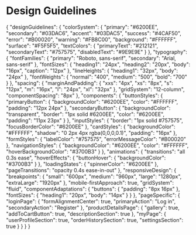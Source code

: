 # Design Guidelines

{
  "designGuidelines": {
    "colorSystem": {
      "primary": "#6200EE",
      "secondary": "#03DAC6",
      "accent": "#03DAC5",
      "success": "#4CAF50",
      "error": "#B00020",
      "warning": "#FB8C00",
      "background": "#FFFFFF",
      "surface": "#F5F5F5",
      "textColors": {
        "primaryText": "#212121",
        "secondaryText": "#757575",
        "disabledText": "#9E9E9E"
      }
    },
    "typography": {
      "fontFamilies": {
        "primary": "Roboto, sans-serif",
        "secondary": "Arial, sans-serif"
      },
      "fontSizes": {
        "heading1": "24px",
        "heading2": "20px",
        "body": "16px",
        "caption": "12px"
      },
      "lineHeights": {
        "heading1": "32px",
        "body": "24px"
      },
      "fontWeights": {
        "normal": "400",
        "medium": "500",
        "bold": "700"
      }
    },
    "spacing": {
      "marginAndPadding": {
        "xxs": "4px",
        "xs": "8px",
        "s": "12px",
        "m": "16px",
        "l": "24px",
        "xl": "32px"
      },
      "gridSystem": "12-column",
      "componentSpacing": "8px"
    },
    "components": {
      "buttonStyles": {
        "primaryButton": {
          "backgroundColor": "#6200EE",
          "color": "#FFFFFF",
          "padding": "12px 24px"
        },
        "secondaryButton": {
          "backgroundColor": "transparent",
          "border": "1px solid #6200EE",
          "color": "#6200EE",
          "padding": "11px 23px"
        }
      },
      "inputStyles": {
        "border": "1px solid #757575",
        "focusBorderColor": "#6200EE"
      },
      "cardStyles": {
        "backgroundColor": "#FFFFFF",
        "shadow": "0 2px 4px rgba(0,0,0,0.1)",
        "padding": "16px"
      },
      "formStyles": {
        "labelColor": "#757575",
        "errorMessageColor": "#B00020"
      },
      "navigationStyles": {
        "backgroundColor": "#6200EE",
        "color": "#FFFFFF",
        "hoverBackgroundColor": "#3700B3"
      }
    },
    "animations": {
      "transitions": "all 0.3s ease",
      "hoverEffects": {
        "buttonHover": {
          "backgroundColor": "#3700B3"
        }
      },
      "loadingStates": {
        "spinnerColor": "#6200EE"
      },
      "pageTransitions": "opacity 0.4s ease-in-out"
    },
    "responsiveDesign": {
      "breakpoints": {
        "small": "600px",
        "medium": "960px",
        "large": "1280px",
        "extraLarge": "1920px"
      },
      "mobile-firstApproach": true,
      "gridSystem": "fluid",
      "componentAdaptations": {
        "buttons": {
          "padding": "8px 16px"
        },
        "fontSizes": {
          "heading1": "20px",
          "body": "14px"
        }
      }
    },
    "pageSpecific": {
      "loginPage": {
        "formAlignmentCenter": true,
        "primaryAction": "Log in",
        "secondaryAction": "Register"
      },
      "productDetailsPage": {
        "gallery": true,
        "addToCartButton": true,
        "descriptionSection": true
      },
      "myPage": {
        "userProfileSection": true,
        "orderHistorySection": true,
        "settingsSection": true
      }
    }
  }
}